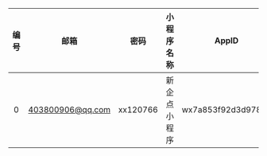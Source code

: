 | 编号 | 邮箱 | 密码 | 小程序名称 | AppID | AppSecret|
| :-----: | :-----: | :-----: | :-----: | :-----: | :-----: |
| 0 | 403800906@qq.com | xx120766 | 新企点小程序 | wx7a853f92d3d9783d |  |
